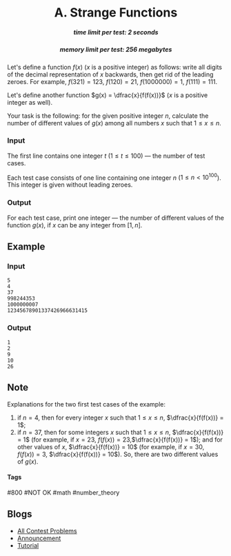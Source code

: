 <h1 style='text-align: center;'> A. Strange Functions</h1>

<h5 style='text-align: center;'>time limit per test: 2 seconds</h5>
<h5 style='text-align: center;'>memory limit per test: 256 megabytes</h5>

Let's define a function $f(x)$ ($x$ is a positive integer) as follows: write all digits of the decimal representation of $x$ backwards, then get rid of the leading zeroes. For example, $f(321) = 123$, $f(120) = 21$, $f(1000000) = 1$, $f(111) = 111$.

Let's define another function $g(x) = \dfrac{x}{f(f(x))}$ ($x$ is a positive integer as well).

Your task is the following: for the given positive integer $n$, calculate the number of different values of $g(x)$ among all numbers $x$ such that $1 \le x \le n$.

### Input

The first line contains one integer $t$ ($1 \le t \le 100$) — the number of test cases.

Each test case consists of one line containing one integer $n$ ($1 \le n < 10^{100}$). This integer is given without leading zeroes.

### Output

For each test case, print one integer — the number of different values of the function $g(x)$, if $x$ can be any integer from $[1, n]$.

## Example

### Input


```text
5
4
37
998244353
1000000007
12345678901337426966631415
```
### Output


```text
1
2
9
10
26
```
## Note

Explanations for the two first test cases of the example:

1. if $n = 4$, then for every integer $x$ such that $1 \le x \le n$, $\dfrac{x}{f(f(x))} = 1$;
2. if $n = 37$, then for some integers $x$ such that $1 \le x \le n$, $\dfrac{x}{f(f(x))} = 1$ (for example, if $x = 23$, $f(f(x)) = 23$,$\dfrac{x}{f(f(x))} = 1$); and for other values of $x$, $\dfrac{x}{f(f(x))} = 10$ (for example, if $x = 30$, $f(f(x)) = 3$, $\dfrac{x}{f(f(x))} = 10$). So, there are two different values of $g(x)$.


#### Tags 

#800 #NOT OK #math #number_theory 

## Blogs
- [All Contest Problems](../Educational_Codeforces_Round_99_(Rated_for_Div._2).md)
- [Announcement](../blogs/Announcement.md)
- [Tutorial](../blogs/Tutorial.md)

